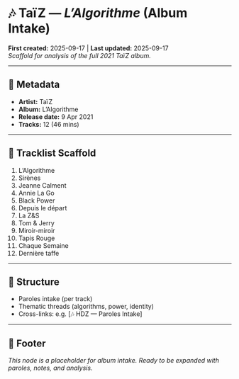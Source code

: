 # 🎶 TaïZ — *L’Algorithme* (Album Intake)  
**First created:** 2025-09-17 | **Last updated:** 2025-09-17  
*Scaffold for analysis of the full 2021 TaïZ album.*  

---

## 📌 Metadata  
- **Artist:** TaïZ  
- **Album:** L’Algorithme  
- **Release date:** 9 Apr 2021  
- **Tracks:** 12 (46 mins)  

---

## 🎵 Tracklist Scaffold  
1. L’Algorithme  
2. Sirènes  
3. Jeanne Calment  
4. Annie La Go  
5. Black Power  
6. Depuis le départ  
7. La Z&S  
8. Tom & Jerry  
9. Miroir-miroir  
10. Tapis Rouge  
11. Chaque Semaine  
12. Dernière taffe  

---

## 📖 Structure  
- Paroles intake (per track)  
- Thematic threads (algorithms, power, identity)  
- Cross-links: e.g. [🎶 HDZ — Paroles Intake]  

---

## 🏮 Footer  
*This node is a placeholder for album intake. Ready to be expanded with paroles, notes, and analysis.*  
